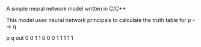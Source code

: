 A simple neural network model written in C/C++

This model uses neural network principals to calculate the truth table for p --> q

p q out
0 0 1
1 0 0
0 1 1
1 1 1



